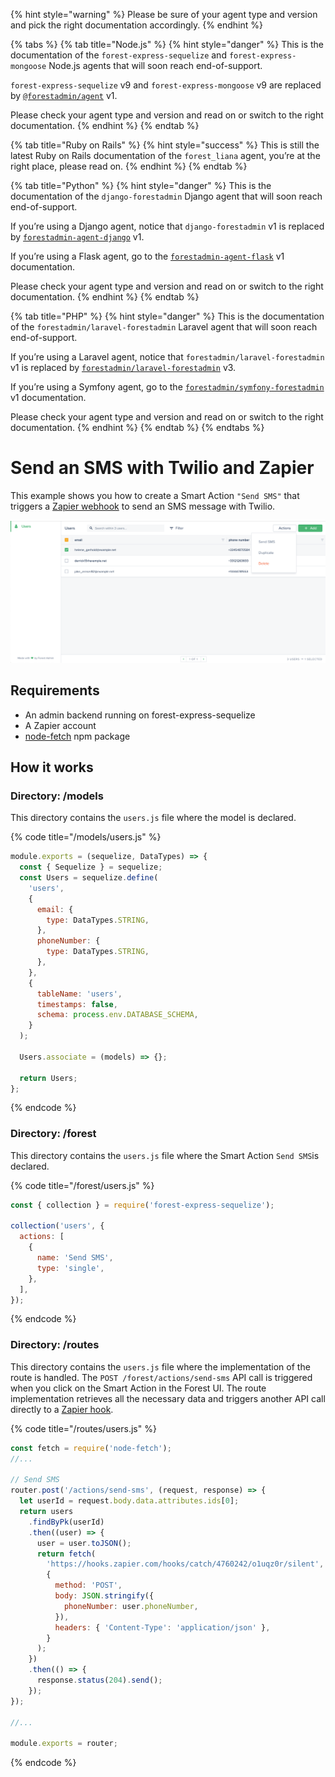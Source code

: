 {% hint style="warning" %}
Please be sure of your agent type and version and pick the right documentation accordingly.
{% endhint %}

{% tabs %}
{% tab title="Node.js" %}
{% hint style="danger" %}
This is the documentation of the `forest-express-sequelize` and `forest-express-mongoose` Node.js agents that will soon reach end-of-support.

`forest-express-sequelize` v9 and `forest-express-mongoose` v9 are replaced by [`@forestadmin/agent`](https://docs.forestadmin.com/developer-guide-agents-nodejs/) v1.

Please check your agent type and version and read on or switch to the right documentation.
{% endhint %}
{% endtab %}

{% tab title="Ruby on Rails" %}
{% hint style="success" %}
This is still the latest Ruby on Rails documentation of the `forest_liana` agent, you’re at the right place, please read on.
{% endhint %}
{% endtab %}

{% tab title="Python" %}
{% hint style="danger" %}
This is the documentation of the `django-forestadmin` Django agent that will soon reach end-of-support.

If you’re using a Django agent, notice that `django-forestadmin` v1 is replaced by [`forestadmin-agent-django`](https://docs.forestadmin.com/developer-guide-agents-python) v1.

If you’re using a Flask agent, go to the [`forestadmin-agent-flask`](https://docs.forestadmin.com/developer-guide-agents-python) v1 documentation.

Please check your agent type and version and read on or switch to the right documentation.
{% endhint %}
{% endtab %}

{% tab title="PHP" %}
{% hint style="danger" %}
This is the documentation of the `forestadmin/laravel-forestadmin` Laravel agent that will soon reach end-of-support.

If you’re using a Laravel agent, notice that `forestadmin/laravel-forestadmin` v1 is replaced by [`forestadmin/laravel-forestadmin`](https://docs.forestadmin.com/developer-guide-agents-php) v3.

If you’re using a Symfony agent, go to the [`forestadmin/symfony-forestadmin`](https://docs.forestadmin.com/developer-guide-agents-php) v1 documentation.

Please check your agent type and version and read on or switch to the right documentation.
{% endhint %}
{% endtab %}
{% endtabs %}

# Send an SMS with Twilio and Zapier

This example shows you how to create a Smart Action `"Send SMS"` that triggers a [Zapier webhook](https://zapier.com/zapbook/webhook/) to send an SMS message with Twilio.

![](<../../../.gitbook/assets/image (548).png>)

## Requirements

- An admin backend running on forest-express-sequelize
- A Zapier account
- [node-fetch](https://www.npmjs.com/package/node-fetch) npm package

## How it works

### Directory: /models

This directory contains the `users.js` file where the model is declared.

{% code title="/models/users.js" %}

```javascript
module.exports = (sequelize, DataTypes) => {
  const { Sequelize } = sequelize;
  const Users = sequelize.define(
    'users',
    {
      email: {
        type: DataTypes.STRING,
      },
      phoneNumber: {
        type: DataTypes.STRING,
      },
    },
    {
      tableName: 'users',
      timestamps: false,
      schema: process.env.DATABASE_SCHEMA,
    }
  );

  Users.associate = (models) => {};

  return Users;
};
```

{% endcode %}

### **Directory: /forest**

This directory contains the `users.js` file where the Smart Action `Send SMS`is declared.

{% code title="/forest/users.js" %}

```javascript
const { collection } = require('forest-express-sequelize');

collection('users', {
  actions: [
    {
      name: 'Send SMS',
      type: 'single',
    },
  ],
});
```

{% endcode %}

### **Directory: /routes**

This directory contains the `users.js` file where the implementation of the route is handled. The `POST /forest/actions/send-sms` API call is triggered when you click on the Smart Action in the Forest UI. The route implementation retrieves all the necessary data and triggers another API call directly to a [Zapier hook](https://zapier.com/zapbook/webhook/).

{% code title="/routes/users.js" %}

```javascript
const fetch = require('node-fetch');
//...

// Send SMS
router.post('/actions/send-sms', (request, response) => {
  let userId = request.body.data.attributes.ids[0];
  return users
    .findByPk(userId)
    .then((user) => {
      user = user.toJSON();
      return fetch(
        'https://hooks.zapier.com/hooks/catch/4760242/o1uqz0r/silent',
        {
          method: 'POST',
          body: JSON.stringify({
            phoneNumber: user.phoneNumber,
          }),
          headers: { 'Content-Type': 'application/json' },
        }
      );
    })
    .then(() => {
      response.status(204).send();
    });
});

//...

module.exports = router;
```

{% endcode %}
